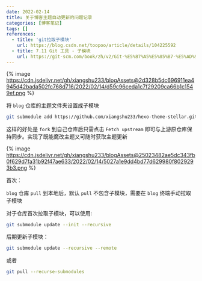 ```yaml
---
date: 2022-02-14
title: 关于博客主题自动更新的问题记录
categories: [博客笔记]
tags: []
references:
  - title: 'git拉取子模块'
    url: https://blog.csdn.net/toopoo/article/details/104225592
  - title: 7.11 Git 工具 - 子模块
    url: https://git-scm.com/book/zh/v2/Git-%E5%B7%A5%E5%85%B7-%E5%AD%90%E6%A8%A1%E5%9D%97
---
```


{% image https://cdn.jsdelivr.net/gh/xiangshu233/blogAssets@2d328b5dc696911ea4945d42bada502fc768d716/2022/02/14/d59c96ceda1c7f29209ca66b1c1549ef.png %}

将 `blog` 仓库的主题文件夹设置成子模块
```Bash
git submodule add https://github.com/xiangshu233/hexo-theme-stellar.git themes/stellar
```

这样的好处是 `fork` 到自己仓库后只需点击 `Fetch upstream` 即可与上游原仓库保持同步。实现了既能魔改主题又可随时获取主题更新



{% image https://cdn.jsdelivr.net/gh/xiangshu233/blogAssets@25023482ae5dc343fb0f629d7fa31b92f47ae633/2022/02/14/5027a1e9dd4bd77d629980f8029293b3.png %}

首次：

`blog` 仓库 `pull` 到本地后，默认 `pull` 不包含子模块，需要在 `blog` 终端手动拉取子模块

对于仓库首次拉取子模块，可以使用:

```Bash
git submodule update --init --recursive
```

后期更新子模块：

```Bash
git submodule update --recursive --remote
```

 或者

```Bash
git pull --recurse-submodules
```




